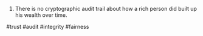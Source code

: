 

1. There is no cryptographic audit trail about how a rich person did built up his wealth over time.

#trust #audit #integrity #fairness
